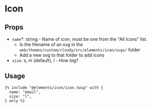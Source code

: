 # Icon

## Props

- `name`*: string - Name of icon, must be one from the "All Icons" list.
    - Is the filename of an svg in the `web/themes/custom/cloudy/src/elements/icon/svgs/` folder
    - Add a new svg to that folder to add icons
- `size`: s, m (default), l - How big?

## Usage

```twig
{% include "@elements/icon/icon.twig" with {
  name: "email",
  size: "l",
} only %}
```

